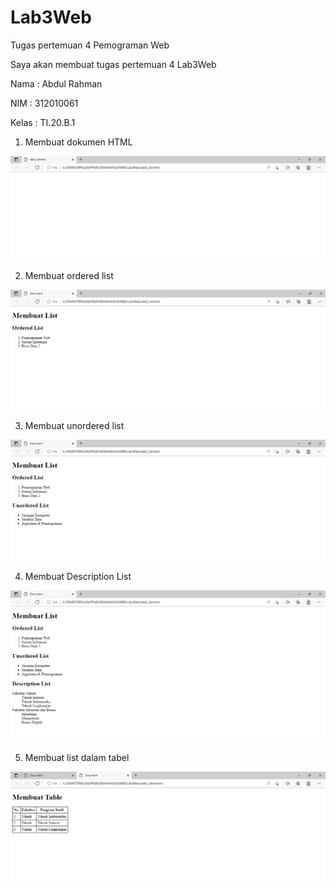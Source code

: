 # Lab3Web
Tugas pertemuan 4 Pemograman Web

Saya akan membuat tugas pertemuan 4 Lab3Web

Nama : Abdul Rahman

NIM : 312010061

Kelas : TI.20.B.1

1. Membuat dokumen HTML

![gambar1](pictures/1.PNG)

2. Membuat ordered list

![gambar2](pictures/2.PNG)

3. Membuat unordered list

![gambar3](pictures/3.PNG)

4. Membuat Description List

![gambar4](pictures/4.PNG)

5. Membuat list dalam tabel

![gambar5](pictures/5.PNG)


